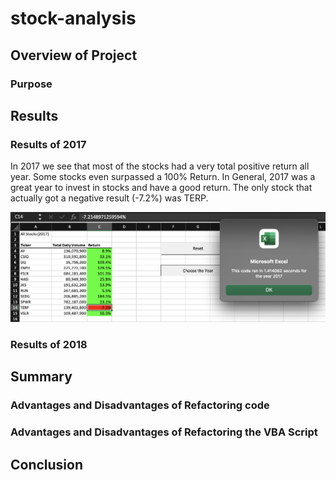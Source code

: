 # stock-analysis

## Overview of Project

### Purpose

## Results

### Results of 2017

In 2017 we see that most of the stocks had a very total positive return all year. Some stocks even surpassed a 100% Return. In General, 2017 was a great year to invest in stocks and have a good return. The only stock that actually got a negative result (-7.2%) was TERP.

![Theater_Outcomes_vs_Launch](https://github.com/GabinoTransito/stock-analysis/blob/main/resources/VBA_Challenge_2017.png)

### Results of 2018

## Summary

### Advantages and Disadvantages of Refactoring code

### Advantages and Disadvantages of Refactoring the VBA Script 

## Conclusion

